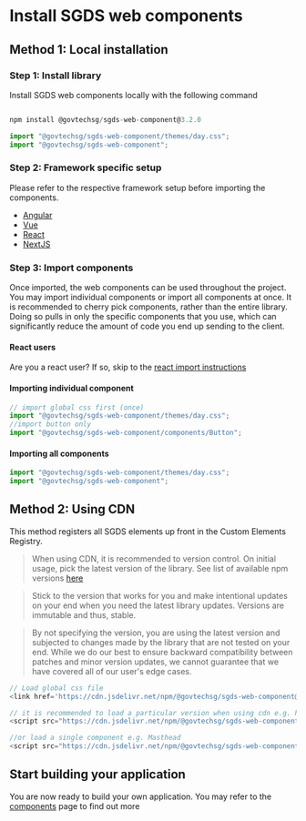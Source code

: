 # Install SGDS web components

## Method 1: Local installation

### Step 1: Install library

Install SGDS web components locally with the following command

```js

npm install @govtechsg/sgds-web-component@3.2.0

```

```js
import "@govtechsg/sgds-web-component/themes/day.css";
import "@govtechsg/sgds-web-component";
```

### Step 2: Framework specific setup 

Please refer to the respective framework setup before importing the components.

- [Angular](/docs/frameworks-angular--docs)
- [Vue](/docs/frameworks-vue--docs)
- [React](/docs/frameworks-react--docs)
- [NextJS](/docs/frameworks-nextjs--docs)

### Step 3: Import components

Once imported, the web components can be used throughout the project. You may import individual components or import all components at once. It is recommended to cherry pick components, rather than the entire library. Doing so pulls in only the specific components that you use, which can significantly reduce the amount of code you end up sending to the client.

#### React users

Are you a react user? If so, skip to the <a href="/docs/frameworks-react--docs#importing-the-library" target="_self">react import instructions </a>

#### Importing individual component

```js
// import global css first (once)
import "@govtechsg/sgds-web-component/themes/day.css";
//import button only
import "@govtechsg/sgds-web-component/components/Button";
```

#### Importing all components

```js
import "@govtechsg/sgds-web-component/themes/day.css";
import "@govtechsg/sgds-web-component";
```

## Method 2: Using CDN

This method registers all SGDS elements up front in the Custom Elements Registry.

> When using CDN, it is recommended to version control. On initial usage, pick the latest version of the library. See list of available npm versions [here](https://www.npmjs.com/package/@govtechsg/sgds-web-component?activeTab=versions)

> Stick to the version that works for you and make intentional updates on your end when you need the latest library updates. Versions are immutable and thus, stable.

> By not specifying the version, you are using the latest version and subjected to changes made by the library that are not tested on your end. While we do our best to ensure backward compatibility between patches and minor version updates, we cannot guarantee that we have covered all of our user's edge cases.

```js
// Load global css file
<link href='https://cdn.jsdelivr.net/npm/@govtechsg/sgds-web-component@3.2.0/themes/day.css' rel='stylesheet' type='text/css' />

// it is recommended to load a particular version when using cdn e.g. https://cdn.jsdelivr.net/npm/@govtechsg/sgds-web-component@1.0.2
<script src="https://cdn.jsdelivr.net/npm/@govtechsg/sgds-web-component@3.2.0"></script>

//or load a single component e.g. Masthead
<script src="https://cdn.jsdelivr.net/npm/@govtechsg/sgds-web-component@3.2.0/components/Masthead/index.umd.js"></script>

```

## Start building your application

You are now ready to build your own application. You may refer to the <a href="/docs/components-accordion--docs" target="_self">components</a> page to find out more
